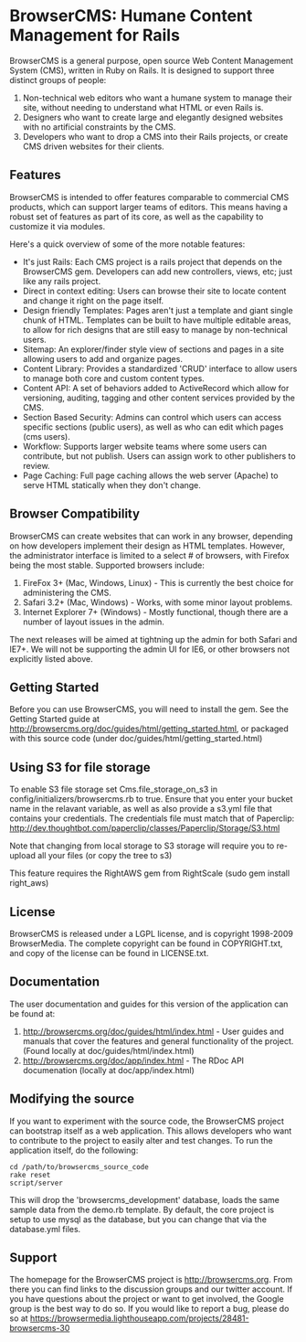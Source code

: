 # BrowserCMS: Humane Content Management for Rails

BrowserCMS is a general purpose, open source Web Content Management System (CMS), written in Ruby on Rails. It is designed to support three distinct groups of people:

1. Non-technical web editors who want a humane system to manage their site, without needing to understand what HTML or even Rails is.
2. Designers who want to create large and elegantly designed websites with no artificial constraints by the CMS.
3. Developers who want to drop a CMS into their Rails projects, or create CMS driven websites for their clients.

## Features
BrowserCMS is intended to offer features comparable to commercial CMS products, which can support larger teams of editors. This means having a robust set of features as part of its core, as well as the capability to customize it via modules. 

Here's a quick overview of some of the more notable features:

* It's just Rails: Each CMS project is a rails project that depends on the BrowserCMS gem. Developers can add new controllers, views, etc; just like any rails project.
* Direct in context editing: Users can browse their site to locate content and change it right on the page itself.
* Design friendly Templates: Pages aren't just a template and giant single chunk of HTML. Templates can be built to have multiple editable areas, to allow for rich designs that are still easy to manage by non-technical users.
* Sitemap: An explorer/finder style view of sections and pages in a site allowing users to add and organize pages.
* Content Library: Provides a standardized 'CRUD' interface to allow users to manage both core and custom content types.
* Content API: A set of behaviors added to ActiveRecord which allow for versioning, auditing, tagging and other content services provided by the CMS.
* Section Based Security: Admins can control which users can access specific sections (public users), as well as who can edit which pages (cms users).
* Workflow: Supports larger website teams where some users can contribute, but not publish. Users can assign work to other publishers to review.
* Page Caching: Full page caching allows the web server (Apache) to serve HTML statically when they don't change.

## Browser Compatibility
BrowserCMS can create websites that can work in any browser, depending on how developers implement their design as HTML templates. However, the administrator interface is limited to a select # of browsers, with Firefox being the most stable. Supported browsers include:

1. FireFox 3+ (Mac, Windows, Linux) - This is currently the best choice for administering the CMS.
2. Safari 3.2+ (Mac, Windows) - Works, with some minor layout problems.
3. Internet Explorer 7+ (Windows) - Mostly functional, though there are a number of layout issues in the admin.

The next releases will be aimed at tightning up the admin for both Safari and IE7+. We will not be supporting the admin UI for IE6, or other browsers not explicitly listed above.

## Getting Started
Before you can use BrowserCMS, you will need to install the gem. See the Getting Started guide at http://browsercms.org/doc/guides/html/getting_started.html, or packaged with this source code (under doc/guides/html/getting_started.html)

## Using S3 for file storage
To enable S3 file storage set Cms.file_storage_on_s3 in config/initializers/browsercms.rb to true.  Ensure that you enter your bucket name in the relavant variable, as well as also provide a s3.yml file that contains your credentials.
The credentials file must match that of Paperclip: http://dev.thoughtbot.com/paperclip/classes/Paperclip/Storage/S3.html

Note that changing from local storage to S3 storage will require you to re-upload all your files (or copy the tree to s3)

This feature requires the RightAWS gem from RightScale (sudo gem install right_aws)

## License
BrowserCMS is released under a LGPL license, and is copyright 1998-2009 BrowserMedia. The complete copyright can be found in COPYRIGHT.txt, and copy of the license can be found in LICENSE.txt.


## Documentation
The user documentation and guides for this version of the application can be found at:

1. http://browsercms.org/doc/guides/html/index.html - User guides and manuals that cover the features and general functionality of the project. (Found locally at doc/guides/html/index.html)
2. http://browsercms.org/doc/app/index.html - The RDoc API documenation (locally at doc/app/index.html)

## Modifying the source
If you want to experiment with the source code, the BrowserCMS project can bootstrap itself as a web application. This allows developers who want to contribute to the project to easily alter and test changes. To run the application itself, do the following:

    cd /path/to/browsercms_source_code
    rake reset
    script/server

This will drop the 'browsercms_development' database, loads the same sample data from the demo.rb template. By default, the core project is setup to use mysql as the database, but you can change that via the database.yml files.

## Support
The homepage for the BrowserCMS project is http://browsercms.org. From there you can find links to the discussion groups and our twitter account. If you have questions about the project or want to get involved, the Google group is the best way to do so. If you would like to report a bug, please do so at https://browsermedia.lighthouseapp.com/projects/28481-browsercms-30
